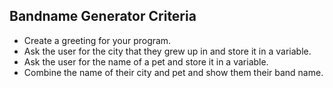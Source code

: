 ## Bandname Generator Criteria
- Create a greeting for your program.
- Ask the user for the city that they grew up in and store it in a variable.
- Ask the user for the name of a pet and store it in a variable.
- Combine the name of their city and pet and show them their band name.

